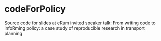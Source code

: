 # codeForPolicy
Source code for slides at eRum invited speaker talk: From writing code to infoRming policy: a case study of reproducible research in transport planning
